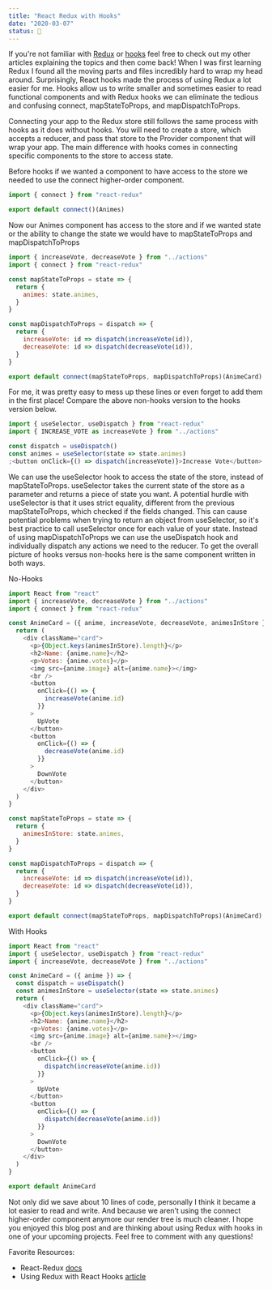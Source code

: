 ```yaml
---
title: "React Redux with Hooks"
date: "2020-03-07"
status: 🌻
---
```


If you're not familiar with [Redux](https://dev.to/talia/beginner-s-guide-to-react-redux-585e) or [hooks](https://dev.to/talia/react-hooks-1nme) feel free to check out my other articles explaining the topics and then come back! When I was first learning Redux I found all the moving parts and files incredibly hard to wrap my head around. Surprisingly, React hooks made the process of using Redux a lot easier for me. Hooks allow us to write smaller and sometimes easier to read functional components and with Redux hooks we can eliminate the tedious and confusing connect, mapStateToProps, and mapDispatchToProps.

Connecting your app to the Redux store still follows the same process with hooks as it does without hooks. You will need to create a store, which accepts a reducer, and pass that store to the Provider component that will wrap your app. The main difference with hooks comes in connecting specific components to the store to access state.

Before hooks if we wanted a component to have access to the store we needed to use the connect higher-order component.

```javascript
import { connect } from "react-redux"

export default connect()(Animes)
```

Now our Animes component has access to the store and if we wanted state or the ability to change the state we would have to mapStateToProps and mapDispatchToProps

```javascript
import { increaseVote, decreaseVote } from "../actions"
import { connect } from "react-redux"

const mapStateToProps = state => {
  return {
    animes: state.animes,
  }
}

const mapDispatchToProps = dispatch => {
  return {
    increaseVote: id => dispatch(increaseVote(id)),
    decreaseVote: id => dispatch(decreaseVote(id)),
  }
}

export default connect(mapStateToProps, mapDispatchToProps)(AnimeCard)
```

For me, it was pretty easy to mess up these lines or even forget to add them in the first place! Compare the above non-hooks version to the hooks version below.

```javascript
import { useSelector, useDispatch } from "react-redux"
import { INCREASE_VOTE as increaseVote } from "../actions"

const dispatch = useDispatch()
const animes = useSelector(state => state.animes)
;<button onClick={() => dispatch(increaseVote)}>Increase Vote</button>
```

We can use the useSelector hook to access the state of the store, instead of mapStateToProps. useSelector takes the current state of the store as a parameter and returns a piece of state you want. A potential hurdle with useSelector is that it uses strict equality, different from the previous mapStateToProps, which checked if the fields changed. This can cause potential problems when trying to return an object from useSelector, so it's best practice to call useSelector once for each value of your state. Instead of using mapDispatchToProps we can use the useDispatch hook and individually dispatch any actions we need to the reducer. To get the overall picture of hooks versus non-hooks here is the same component written in both ways.

No-Hooks

```javascript
import React from "react"
import { increaseVote, decreaseVote } from "../actions"
import { connect } from "react-redux"

const AnimeCard = ({ anime, increaseVote, decreaseVote, animesInStore }) => {
  return (
    <div className="card">
      <p>{Object.keys(animesInStore).length}</p>
      <h2>Name: {anime.name}</h2>
      <p>Votes: {anime.votes}</p>
      <img src={anime.image} alt={anime.name}></img>
      <br />
      <button
        onClick={() => {
          increaseVote(anime.id)
        }}
      >
        UpVote
      </button>
      <button
        onClick={() => {
          decreaseVote(anime.id)
        }}
      >
        DownVote
      </button>
    </div>
  )
}

const mapStateToProps = state => {
  return {
    animesInStore: state.animes,
  }
}

const mapDispatchToProps = dispatch => {
  return {
    increaseVote: id => dispatch(increaseVote(id)),
    decreaseVote: id => dispatch(decreaseVote(id)),
  }
}

export default connect(mapStateToProps, mapDispatchToProps)(AnimeCard)
```

With Hooks

```javascript
import React from "react"
import { useSelector, useDispatch } from "react-redux"
import { increaseVote, decreaseVote } from "../actions"

const AnimeCard = ({ anime }) => {
  const dispatch = useDispatch()
  const animesInStore = useSelector(state => state.animes)
  return (
    <div className="card">
      <p>{Object.keys(animesInStore).length}</p>
      <h2>Name: {anime.name}</h2>
      <p>Votes: {anime.votes}</p>
      <img src={anime.image} alt={anime.name}></img>
      <br />
      <button
        onClick={() => {
          dispatch(increaseVote(anime.id))
        }}
      >
        UpVote
      </button>
      <button
        onClick={() => {
          dispatch(decreaseVote(anime.id))
        }}
      >
        DownVote
      </button>
    </div>
  )
}

export default AnimeCard
```

Not only did we save about 10 lines of code, personally I think it became a lot easier to read and write. And because we aren’t using the connect higher-order component anymore our render tree is much cleaner. I hope you enjoyed this blog post and are thinking about using Redux with hooks in one of your upcoming projects. Feel free to comment with any questions!

Favorite Resources:

- React-Redux [docs](https://react-redux.js.org/api/hooks)
- Using Redux with React Hooks [article](https://thoughtbot.com/blog/using-redux-with-react-hooks)
